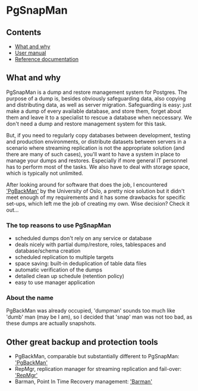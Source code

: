 # PgSnapMan

## Contents

* [What and why](pgsnapman.md)
* [User manual](manual.md)
* [Reference documentation](reference.md)

## What and why

PgSnapMan is a dump and restore management system for Postgres. The purpose of a dump is, besides obviously safeguarding data, also copying and distributing data, as well as server migration. Safeguarding is easy: just make a dump of every available database, and store them, forget about them and leave it to a specialist to rescue a database when neccessary. We don't need a dump and restore management system for this task.

But, if you need to regularly copy databases between development, testing and production environments, or distribute datasets between servers in a scenario where streaming replication is not the appropriate solution (and there are many of such cases), you'll want to have a system in place to manage your dumps and restores. Especially if more general IT personnel has to perform most of the tasks. We also have to deal with storage space, which is typically not unlimited.

After looking around for software that does the job, I encountered ['PgBackMan'](https://e-mc2.net/pgbackman) by the University of Oslo, a pretty nice solution but it didn't meet enough of my requirements and it has some drawbacks for specific set-ups, which left me the job of creating my own. Wise decision? Check it out...

### The top reasons to use PgSnapMan

* scheduled dumps don't rely on any service or database
* deals nicely with partial dump/restore, roles, tablespaces and database/schema creation
* scheduled replication to multiple targets
* space saving: built-in deduplication of table data files
* automatic verification of the dumps
* detailed clean up schedule (retention policy)
* easy to use manager application

### About the name

PgBackMan was already occupied, 'dumpman' sounds too much like 'dumb' man (may be I am), so I decided that 'snap' man was not too bad, as these dumps are actually snapshots.

## Other great backup and protection tools
* PgBackMan, comparable but substantially different to PgSnapMan: ['PgBackMan'](https://e-mc2.net/pgbackman)
* RepMgr, replication manager for streaming replication and fail-over: ['RepMgr'](https://repmgr.org/)
* Barman, Point In Time Recovery management: ['Barman'](http://www.pgbarman.org/)

